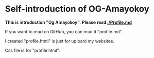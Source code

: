 # Self-introduction of OG-Amayokoy


**This is introduction "Og Amayokoy".**
**Please read [./Profile.md](https://github.com/Yokoyama-Go/profile/blob/master/Profile.md)&nbsp;**








If you want to read on GitHub, you can read it "profile.md". 



I created "profile.html" is just for uploard my websites.

Css file is for "profile.html".
